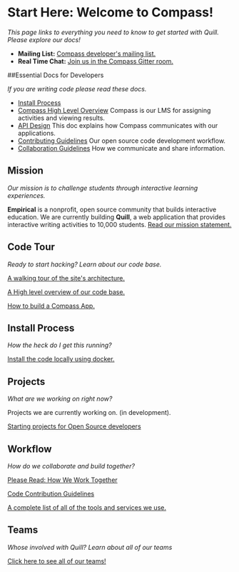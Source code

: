 # Start Here: Welcome to Compass!

*This page links to everything you need to know to get started with Quill. Please explore our docs!*

- **Mailing List:** [Compass developer's mailing list.](https://groups.google.com/forum/#!forum/empirical-compass)
- **Real Time Chat:** [Join us in the Compass Gitter room.](https://gitter.im/empirical-org/Compass)

##Essential Docs for Developers

*If you are writing code please read these docs.*

- [Install Process](https://github.com/empirical-org/Documentation/blob/master/Getting-Started/Install/Install%20Guide.md)
- [Compass High Level Overview](https://github.com/empirical-org/Documentation/blob/master/Compass/Code-Overview/Compass%20Code%20Overview.md) Compass is our LMS for assigning activities and viewing results. 
- [API Design](https://github.com/empirical-org/Documentation/blob/master/Compass/API-Design/API%20Docs.md) This doc explains how Compass communicates with our applications. 
- [Contributing Guidelines](https://github.com/empirical-org/Documentation/blob/master/Getting-Started/Contributing.md) Our open source code development workflow. 
- [Collaboration Guidelines](https://github.com/empirical-org/Documentation/blob/master/Cofactor/Guide%20-%20How%20We%20Build%20Together.md) How we communicate and share information. 


## Mission


*Our mission is to challenge students through interactive learning experiences.*

**Empirical** is a nonprofit, open source community that builds interactive education. We are currently building **Quill**, a web application that provides interactive writing activities to 10,000 students. [Read our mission statement.](http://www.quill.org/mission)

## Code Tour
*Ready to start hacking? Learn about our code base.*

[A walking tour of the site's architecture.](https://github.com/empirical-org/Documentation/blob/master/Compass/Compass-QA-Testing/Integration-Testing.md)

[A High level overview of our code base.](https://github.com/empirical-org/Documentation/blob/master/Compass/Code-Overview/Compass%20Code%20Overview.md)

[How to build a Compass App.](https://github.com/empirical-org/Documentation/blob/master/Compass/API-Design/API%20Docs.md)

## Install Process
*How the heck do I get this running?*

[Install the code locally using docker.](https://github.com/empirical-org/Documentation/blob/master/Getting-Started/Install/Install%20Guide.md)

## Projects
*What are we working on right now?*

Projects we are currently working on. (in development).

[Starting projects for Open Source developers](https://github.com/empirical-org/Documentation/blob/master/Getting-Started/Open%20Source%20Volunteer%20Projects.md)


## Workflow
*How do we collaborate and build together?*

[Please Read: How We Work Together](https://github.com/empirical-org/Documentation/blob/master/Cofactor/Guide%20-%20How%20We%20Build%20Together.md)

[Code Contribution Guidelines](https://github.com/empirical-org/Documentation/blob/master/Getting-Started/Contributing.md)

[A complete list of all of the tools and services we use.](https://github.com/empirical-org/Documentation/blob/master/Getting-Started/Common%20Questions.md)



## Teams
*Whose involved with Quill? Learn about all of our teams*

[Click here to see all of our teams!](https://github.com/empirical-org/Documentation/blob/master/Cofactor/Guide%20-%20Teams.md)


